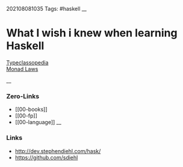 202108081035
Tags: #haskell 
__
# What I wish i knew when learning Haskell

[Typeclassopedia](https://wiki.haskell.org/Typeclassopedia)  
[Monad Laws](https://wiki.haskell.org/Monad_laws)  


__
### Zero-Links
- [[00-books]]
- [[00-fp]]
- [[00-language]]
__
### Links
- http://dev.stephendiehl.com/hask/
-  https://github.com/sdiehl

 
 